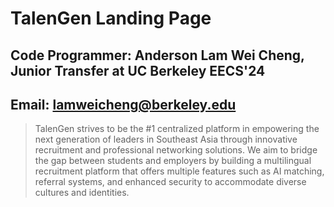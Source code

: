 # TalenGen Landing Page
## Code Programmer: Anderson Lam Wei Cheng, Junior Transfer at UC Berkeley EECS'24
## Email: lamweicheng@berkeley.edu

> TalenGen strives to be the #1 centralized platform in empowering the next generation of leaders in Southeast Asia through innovative recruitment and professional networking solutions. We aim to bridge the gap between students and employers by building a multilingual recruitment platform that offers multiple features such as AI matching, referral systems, and enhanced security to accommodate diverse cultures and identities.


